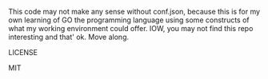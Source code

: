 This code may not make any sense without conf.json, because this is for my own learning of GO the programming language using some constructs of what my working environment could offer. IOW, you may not find this repo interesting and that' ok. Move along.

LICENSE

MIT
